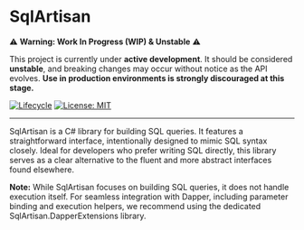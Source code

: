 # SqlArtisan
⚠️ **Warning: Work In Progress (WIP) & Unstable** ⚠️

This project is currently under **active development**. It should be considered **unstable**, and breaking changes may occur without notice as the API evolves. **Use in production environments is strongly discouraged at this stage.**

[![Lifecycle](https://img.shields.io/badge/lifecycle-experimental-orange.svg)](https://github.com/h-tacayama/SqlArtisan)
[![License: MIT](https://img.shields.io/badge/License-MIT-yellow.svg)](https://opensource.org/licenses/MIT)

---

SqlArtisan is a C# library for building SQL queries. It features a straightforward interface, intentionally designed to mimic SQL syntax closely. Ideal for developers who prefer writing SQL directly, this library serves as a clear alternative to the fluent and more abstract interfaces found elsewhere.

**Note:** While SqlArtisan focuses on building SQL queries, it does not handle execution itself. For seamless integration with Dapper, including parameter binding and execution helpers, we recommend using the dedicated SqlArtisan.DapperExtensions library.
